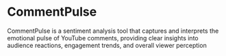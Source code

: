 # CommentPulse
CommentPulse is a sentiment analysis tool that captures and interprets the emotional pulse of YouTube comments, providing clear insights into audience reactions, engagement trends, and overall viewer perception
